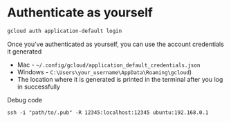 # Authenticate as yourself

```bash
gcloud auth application-default login
```

Once you've authenticated as yourself, you can use the account credentials it generated 
* Mac - `~/.config/gcloud/application_default_credentials.json`
* Windows - `C:\Users\your_username\AppData\Roaming\gcloud`)
* The location where it is generated is printed in the terminal after you log in successfully 

Debug code
```
ssh -i "path/to/.pub" -R 12345:localhost:12345 ubuntu:192.168.0.1
```
